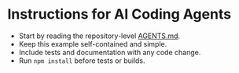 # Instructions for AI Coding Agents

- Start by reading the repository-level [AGENTS.md](../AGENTS.md).
- Keep this example self-contained and simple.
- Include tests and documentation with any code change.
- Run `npm install` before tests or builds.
